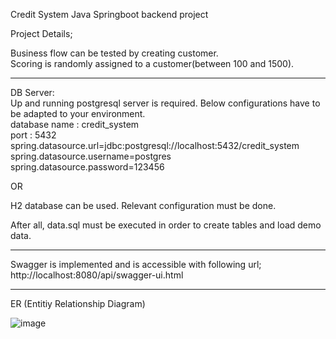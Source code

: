 
Credit System Java Springboot backend project  

Project Details;  

Business flow can be tested by creating customer.    
Scoring is randomly assigned to a customer(between 100 and 1500).    
  
----------------------------------------------------------------------------------------------------------------  
DB Server:   
Up and running postgresql server is required. Below configurations have to be adapted to your environment.   
database name : credit_system  
port : 5432  
spring.datasource.url=jdbc:postgresql://localhost:5432/credit_system  
spring.datasource.username=postgres  
spring.datasource.password=123456  
  
OR   
  
H2 database can be used. Relevant configuration must be done.    
  
After all, data.sql must be executed in order to create tables and load demo data.   
  
----------------------------------------------------------------------------------------------------------------  
  
Swagger is implemented and is accessible with following url;  
http://localhost:8080/api/swagger-ui.html  
  
----------------------------------------------------------------------------------------------------------------  
  

ER (Entitiy Relationship Diagram)  

![image](https://user-images.githubusercontent.com/20181602/155897501-257972bb-b2ff-4163-ac03-8bdc9918a015.png)




